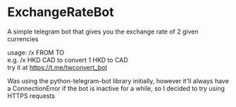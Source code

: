 # ExchangeRateBot
A simple telegram bot that gives you the exchange rate of 2 given currencies

usage: /x FROM TO \
e.g. /x HKD CAD to convert 1 HKD to CAD \
try it at <https://t.me/twconvert_bot>

Was using the python-telegram-bot library initially, however it'll always have a ConnectionError if the bot is inactive for a while, so I decided to try using HTTPS requests
